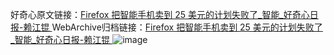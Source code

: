 好奇心原文链接：[Firefox 把智能手机卖到 25 美元的计划失败了_智能_好奇心日报-赖江锟 ](https://www.qdaily.com/articles/9969.html)
WebArchive归档链接：[Firefox 把智能手机卖到 25 美元的计划失败了_智能_好奇心日报-赖江锟 ](http://web.archive.org/web/20190623155333/https://www.qdaily.com/articles/9969.html)
![image](http://ww3.sinaimg.cn/large/007d5XDply1g3vhfogcbcj30u02fsty7)